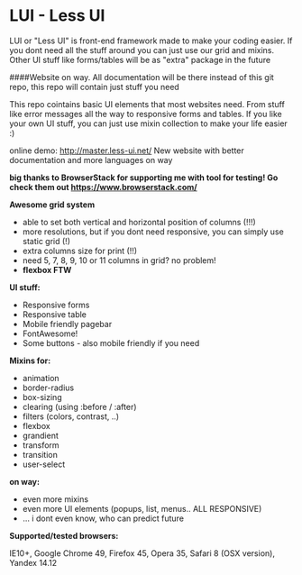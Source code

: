 # LUI - Less UI
LUI or "Less UI" is front-end framework made to make your coding easier. If you dont need all the stuff around you can just use our grid and mixins. Other UI stuff like forms/tables will be as "extra" package in the future

####Website on way. All documentation will be there instead of this git repo, this repo will contain just stuff you need

This repo cointains basic UI elements that most websites need. 
From stuff like error messages all the way to responsive forms and tables. If you like your own UI stuff, you can just use mixin collection to make your life easier :)

online demo: http://master.less-ui.net/
New website with better documentation and more languages on way


**big thanks to BrowserStack for supporting me with tool for testing! Go check them out https://www.browserstack.com/**



**Awesome grid system**
- able to set both vertical and horizontal position of columns (!!!)
- more resolutions, but if you dont need responsive, you can simply use static grid (!)
- extra columns size for print (!!)
- need 5, 7, 8, 9, 10 or 11 columns in grid? no problem!
- **flexbox FTW**
 
**UI stuff:**
- Responsive forms
- Responsive table
- Mobile friendly pagebar
- FontAwesome!
- Some buttons - also mobile friendly if you need

**Mixins for:**
- animation
- border-radius
- box-sizing
- clearing (using :before / :after)
- filters (colors, contrast, ..)
- flexbox
- grandient
- transform
- transition
- user-select


**on way:**
- even more mixins
- even more UI elements (popups, list, menus.. ALL RESPONSIVE)
- ... i dont even know, who can predict future


**Supported/tested browsers:**

IE10+, Google Chrome 49, Firefox 45, Opera 35, Safari 8 (OSX version), Yandex 14.12

